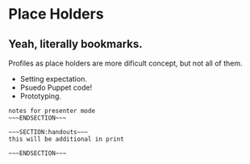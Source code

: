 <!SLIDE>
# Place Holders #
## Yeah, literally bookmarks. ##

Profiles as place holders are more dificult concept, but not all of them.

* Setting expectation.
* Psuedo Puppet code!
* Prototyping.


~~~SECTION:notes~~~
notes for presenter mode
~~~ENDSECTION~~~

~~~SECTION:handouts~~~
this will be additional in print

~~~ENDSECTION~~~
